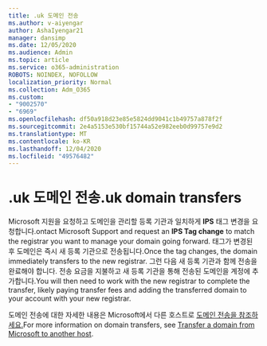 ```yaml
---
title: .uk 도메인 전송
ms.author: v-aiyengar
author: AshaIyengar21
manager: dansimp
ms.date: 12/05/2020
ms.audience: Admin
ms.topic: article
ms.service: o365-administration
ROBOTS: NOINDEX, NOFOLLOW
localization_priority: Normal
ms.collection: Adm_O365
ms.custom:
- "9002570"
- "6969"
ms.openlocfilehash: df50a918d23e85e5824dd9041c1b49757a878f2f
ms.sourcegitcommit: 2e4a5153e530bf15744a52e982eeb0d99757e9d2
ms.translationtype: MT
ms.contentlocale: ko-KR
ms.lasthandoff: 12/04/2020
ms.locfileid: "49576482"
---
```

# <a name="uk-domain-transfers"></a><span data-ttu-id="efad7-102">.uk 도메인 전송</span><span class="sxs-lookup"><span data-stu-id="efad7-102">.uk domain transfers</span></span>

<span data-ttu-id="efad7-103">Microsoft 지원을 요청하고 도메인을 관리할 등록 기관과 일치하게 **IPS** 태그 변경을 요청합니다.</span><span class="sxs-lookup"><span data-stu-id="efad7-103">ontact Microsoft Support and request an **IPS Tag change** to match the registrar you want to manage your domain going forward.</span></span> <span data-ttu-id="efad7-104">태그가 변경된 후 도메인은 즉시 새 등록 기관으로 전송됩니다.</span><span class="sxs-lookup"><span data-stu-id="efad7-104">Once the tag changes, the domain immediately transfers to the new registrar.</span></span> <span data-ttu-id="efad7-105">그런 다음 새 등록 기관과 함께 전송을 완료해야 합니다. 전송 요금을 지불하고 새 등록 기관을 통해 전송된 도메인을 계정에 추가합니다.</span><span class="sxs-lookup"><span data-stu-id="efad7-105">You will then need to work with the new registrar to complete the transfer, likely paying transfer fees and adding the transferred domain to your account with your new registrar.</span></span>

<span data-ttu-id="efad7-106">도메인 전송에 대한 자세한 내용은 Microsoft에서 다른 호스트로 [도메인 전송을 참조하세요.](https://docs.microsoft.com/microsoft-365/admin/get-help-with-domains/transfer-a-domain-from-microsoft-to-another-host?view=o365-worldwide)</span><span class="sxs-lookup"><span data-stu-id="efad7-106">For more information on domain transfers, see [Transfer a domain from Microsoft to another host](https://docs.microsoft.com/microsoft-365/admin/get-help-with-domains/transfer-a-domain-from-microsoft-to-another-host?view=o365-worldwide).</span></span>